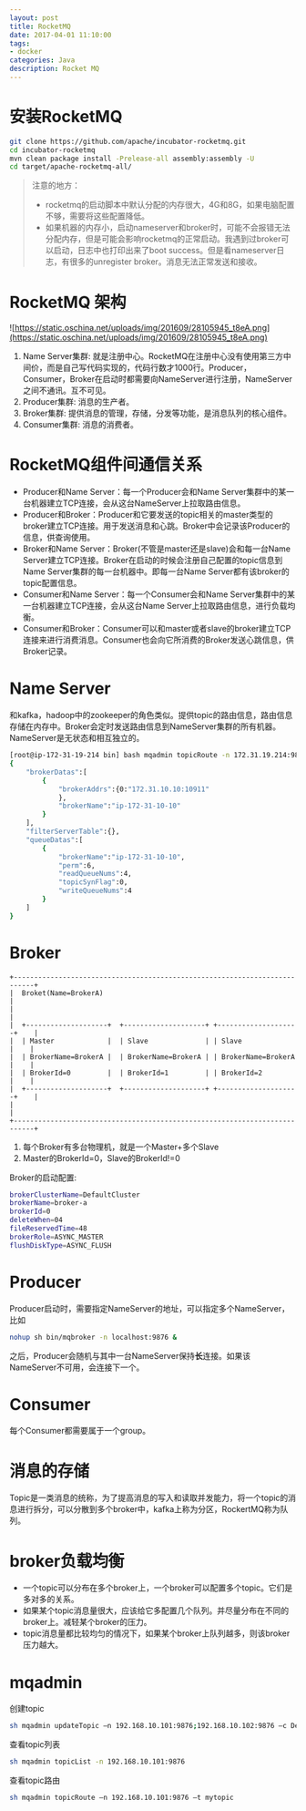 ```yaml
---
layout: post
title: RocketMQ
date: 2017-04-01 11:10:00
tags:
- docker
categories: Java
description: Rocket MQ
---
```


# 安装RocketMQ

```bash
git clone https://github.com/apache/incubator-rocketmq.git
cd incubator-rocketmq
mvn clean package install -Prelease-all assembly:assembly -U
cd target/apache-rocketmq-all/
```
> 注意的地方：
> * rocketmq的启动脚本中默认分配的内存很大，4G和8G，如果电脑配置不够，需要将这些配置降低。
> * 如果机器的内存小，启动nameserver和broker时，可能不会报错无法分配内存，但是可能会影响rocketmq的正常启动。我遇到过broker可以启动，日志中也打印出来了boot success。但是看nameserver日志，有很多的unregister broker。消息无法正常发送和接收。

# RocketMQ 架构
![https://static.oschina.net/uploads/img/201609/28105945_t8eA.png](https://static.oschina.net/uploads/img/201609/28105945_t8eA.png)
1. Name Server集群: 就是注册中心。RocketMQ在注册中心没有使用第三方中间价，而是自己写代码实现的，代码行数才1000行。Producer，Consumer，Broker在启动时都需要向NameServer进行注册，NameServer之间不通讯。互不可见。
2. Producer集群: 消息的生产者。
3. Broker集群: 提供消息的管理，存储，分发等功能，是消息队列的核心组件。
4. Consumer集群: 消息的消费者。

# RocketMQ组件间通信关系
* Producer和Name Server：每一个Producer会和Name Server集群中的某一台机器建立TCP连接，会从这台NameServer上拉取路由信息。
* Producer和Broker：Producer和它要发送的topic相关的master类型的broker建立TCP连接。用于发送消息和心跳。Broker中会记录该Producer的信息，供查询使用。
* Broker和Name Server：Broker(不管是master还是slave)会和每一台Name Server建立TCP连接。Broker在启动的时候会注册自己配置的topic信息到Name Server集群的每一台机器中。即每一台Name Server都有该broker的topic配置信息。
* Consumer和Name Server：每一个Consumer会和Name Server集群中的某一台机器建立TCP连接，会从这台Name Server上拉取路由信息，进行负载均衡。
* Consumer和Broker：Consumer可以和master或者slave的broker建立TCP连接来进行消费消息。Consumer也会向它所消费的Broker发送心跳信息，供Broker记录。



# Name Server
和kafka，hadoop中的zookeeper的角色类似。提供topic的路由信息，路由信息存储在内存中。Broker会定时发送路由信息到NameServer集群的所有机器。NameServer是无状态和相互独立的。
```bash
[root@ip-172-31-19-214 bin] bash mqadmin topicRoute -n 172.31.19.214:9876 -t qibei_user_invite
{
	"brokerDatas":[
		{
			"brokerAddrs":{0:"172.31.10.10:10911"
			},
			"brokerName":"ip-172-31-10-10"
		}
	],
	"filterServerTable":{},
	"queueDatas":[
		{
			"brokerName":"ip-172-31-10-10",
			"perm":6,
			"readQueueNums":4,
			"topicSynFlag":0,
			"writeQueueNums":4
		}
	]
}
```

# Broker
```text
+---------------------------------------------------------------------------+
|  Broket(Name=BrokerA)                                                     |
|                                                                           |
|  +--------------------+  +--------------------+ +--------------------+    |
|  | Master             |  | Slave              | | Slave              |    |
|  | BrokerName=BrokerA |  | BrokerName=BrokerA | | BrokerName=BrokerA |    |
|  | BrokerId=0         |  | BrokerId=1         | | BrokerId=2         |    |
|  +--------------------+  +--------------------+ +--------------------+    |
|                                                                           |
+---------------------------------------------------------------------------+
```
1. 每个Broker有多台物理机，就是一个Master+多个Slave
2. Master的BrokerId=0，Slave的BrokerId!=0

Broker的启动配置:
```bash
brokerClusterName=DefaultCluster
brokerName=broker-a
brokerId=0
deleteWhen=04
fileReservedTime=48
brokerRole=ASYNC_MASTER
flushDiskType=ASYNC_FLUSH
```

# Producer
Producer启动时，需要指定NameServer的地址，可以指定多个NameServer，比如
```bash
nohup sh bin/mqbroker -n localhost:9876 &
```

之后，Producer会随机与其中一台NameServer保持**长**连接。如果该NameServer不可用，会连接下一个。



# Consumer
每个Consumer都需要属于一个group。


# 消息的存储
Topic是一类消息的统称，为了提高消息的写入和读取并发能力，将一个topic的消息进行拆分，可以分散到多个broker中，kafka上称为分区，RockertMQ称为队列。










# broker负载均衡
* 一个topic可以分布在多个broker上，一个broker可以配置多个topic。它们是多对多的关系。
* 如果某个topic消息量很大，应该给它多配置几个队列。并尽量分布在不同的broker上。减轻某个broker的压力。
* topic消息量都比较均匀的情况下，如果某个broker上队列越多，则该broker压力越大。


# mqadmin
创建topic
```bash
sh mqadmin updateTopic –n 192.168.10.101:9876;192.168.10.102:9876 –c DefaultCluster –t mytopic
```
查看topic列表
```bash
sh mqadmin topicList -n 192.168.10.101:9876
```
查看topic路由
```bash
sh mqadmin topicRoute –n 192.168.10.101:9876 –t mytopic
```
